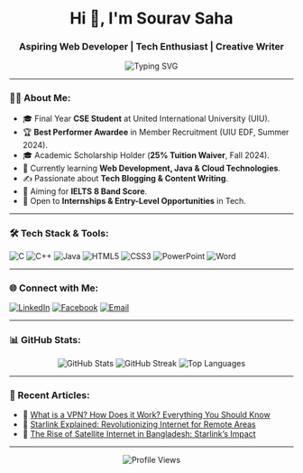 <h1 align="center">Hi 👋, I'm Sourav Saha</h1>
<h3 align="center">Aspiring Web Developer | Tech Enthusiast | Creative Writer</h3>

<p align="center">
  <img src="https://readme-typing-svg.herokuapp.com?font=Fira+Code&size=22&duration=3000&pause=1000&center=true&width=450&lines=Computer+Science+Student;Content+Creator+%7C+Tech+Blogger;Campus+Ambassador+at+Creative+IT+Institute;Always+Learning+Something+New" alt="Typing SVG" />
</p>

---

### 🧑‍💻 About Me:
- 🎓 Final Year **CSE Student** at United International University (UIU).
- 🏆 **Best Performer Awardee** in Member Recruitment (UIU EDF, Summer 2024).
- 🎓 Academic Scholarship Holder (**25% Tuition Waiver**, Fall 2024).
- 🌱 Currently learning **Web Development, Java & Cloud Technologies**.
- ✍️ Passionate about **Tech Blogging & Content Writing**.
- 🎯 Aiming for **IELTS 8 Band Score**.
- 🚀 Open to **Internships & Entry-Level Opportunities** in Tech.

---

### 🛠️ Tech Stack & Tools:
![C](https://img.shields.io/badge/C-00599C?style=for-the-badge&logo=c&logoColor=white)
![C++](https://img.shields.io/badge/C++-00599C?style=for-the-badge&logo=cplusplus&logoColor=white)
![Java](https://img.shields.io/badge/Java-007396?style=for-the-badge&logo=java&logoColor=white)
![HTML5](https://img.shields.io/badge/HTML5-E34F26?style=for-the-badge&logo=html5&logoColor=white)
![CSS3](https://img.shields.io/badge/CSS3-1572B6?style=for-the-badge&logo=css3&logoColor=white)
![PowerPoint](https://img.shields.io/badge/PowerPoint-B7472A?style=for-the-badge&logo=microsoftpowerpoint&logoColor=white)
![Word](https://img.shields.io/badge/Word-2B579A?style=for-the-badge&logo=microsoftword&logoColor=white)

---

### 🌐 Connect with Me:
[![LinkedIn](https://img.shields.io/badge/LinkedIn-0077B5?style=for-the-badge&logo=linkedin&logoColor=white)](https://linkedin.com/in/your-profile)
[![Facebook](https://img.shields.io/badge/Facebook-1877F2?style=for-the-badge&logo=facebook&logoColor=white)](https://facebook.com/your-profile)
[![Email](https://img.shields.io/badge/Email-D14836?style=for-the-badge&logo=gmail&logoColor=white)](mailto:your-email@gmail.com)

---

### 📊 GitHub Stats:
<p align="center">
  <img src="https://github-readme-stats.vercel.app/api?username=souravsaha&show_icons=true&theme=radical" alt="GitHub Stats" />
  <img src="https://github-readme-streak-stats.herokuapp.com/?user=souravsaha&theme=radical" alt="GitHub Streak" />
  <img src="https://github-readme-stats.vercel.app/api/top-langs/?username=souravsaha&layout=compact&theme=radical" alt="Top Languages" />
</p>

---

### 📝 Recent Articles:
- 🔗 [What is a VPN? How Does it Work? Everything You Should Know](#)
- 🔗 [Starlink Explained: Revolutionizing Internet for Remote Areas](#)
- 🔗 [The Rise of Satellite Internet in Bangladesh: Starlink’s Impact](#)

---

<p align="center">
  <img src="https://komarev.com/ghpvc/?username=souravsaha&label=Profile%20Views&color=brightgreen&style=flat" alt="Profile Views" />
</p>
